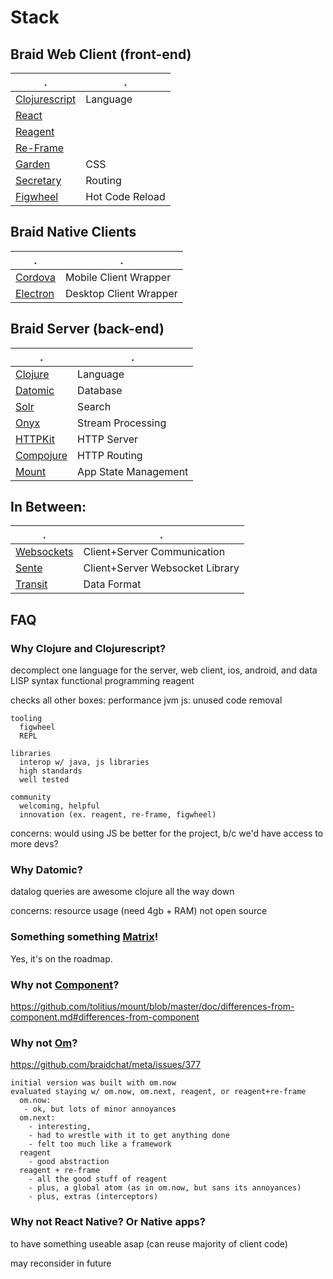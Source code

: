 # Stack

## Braid Web Client (front-end)

. | .
--------------------------------------------- | --------
[Clojurescript](http://clojurescript.org/)    | Language
[React](https://facebook.github.io/react/)    |
[Reagent](http://reagent-project.github.io/)  |
[Re-Frame](https://github.com/Day8/re-frame)  |
[Garden](https://github.com/noprompt/garden)  | CSS
[Secretary](https://github.com/gf3/secretary) | Routing
[Figwheel](https://github.com/bhauman/lein-figwheel) | Hot Code Reload



## Braid Native Clients

. | .
-------------------------------------- | --------
[Cordova](https://cordova.apache.org/) | Mobile Client Wrapper
[Electron](http://electron.atom.io/)   | Desktop Client Wrapper


## Braid Server (back-end)

. | .
----------------------------------------------------- | --------
[Clojure](http://clojure.org/)                        | Language
[Datomic](http://www.datomic.com/)                    | Database
[Solr](https://lucene.apache.org/solr/)               | Search
[Onyx](http://www.onyxplatform.org/)                  | Stream Processing
[HTTPKit](http://www.http-kit.org/)                   | HTTP Server
[Compojure](https://github.com/weavejester/compojure) | HTTP Routing
[Mount](https://github.com/tolitius/mount)            | App State Management


## In Between:

. | .
------------------------------------------------------ | --------
[Websockets](https://en.wikipedia.org/wiki/WebSocket)  | Client+Server Communication
[Sente](https://github.com/ptaoussanis/sente)          | Client+Server Websocket Library
[Transit](https://github.com/cognitect/transit-format) | Data Format



## FAQ


### Why Clojure and Clojurescript?

  decomplect
    one language for the server, web client, ios, android, and data
    LISP syntax
    functional programming
    reagent

  checks all other boxes:
    performance
      jvm
      js: unused code removal

    tooling
      figwheel
      REPL

    libraries
      interop w/ java, js libraries
      high standards
      well tested

    community
      welcoming, helpful
      innovation (ex. reagent, re-frame, figwheel)

  concerns:
    would using JS be better for the project, b/c we'd have access to more devs?


### Why Datomic?

   datalog queries are awesome
   clojure all the way down

   concerns:
     resource usage (need 4gb + RAM)
     not open source


### Something something [Matrix](http://matrix.org/)!

Yes, it's on the roadmap.


### Why not [Component](https://github.com/stuartsierra/component)?

https://github.com/tolitius/mount/blob/master/doc/differences-from-component.md#differences-from-component


### Why not [Om](https://github.com/omcljs/om)?

https://github.com/braidchat/meta/issues/377

    initial version was built with om.now
    evaluated staying w/ om.now, om.next, reagent, or reagent+re-frame
      om.now:
       - ok, but lots of minor annoyances
      om.next:
        - interesting,
        - had to wrestle with it to get anything done
        - felt too much like a framework
      reagent
        - good abstraction
      reagent + re-frame
        - all the good stuff of reagent
        - plus, a global atom (as in om.now, but sans its annoyances)
        - plus, extras (interceptors)


### Why not React Native? Or Native apps?

to have something useable asap (can reuse majority of client code)

may reconsider in future
